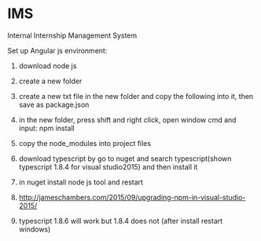# IMS
Internal Internship Management System


Set up Angular js environment:

1. download node js

2. create a new folder

3. create a new txt file in the new folder and copy the following into it, then save as package.json

4. in the new folder, press shift and right click, open window cmd and input: npm install

5. copy the node_modules into project files

6. download typescript by go to nuget and search typescript(shown typescript 1.8.4 for visual studio2015) and then install it

7. in nuget install node js tool and restart
	
8. http://jameschambers.com/2015/09/upgrading-npm-in-visual-studio-2015/

9. typescript 1.8.6 will work but 1.8.4 does not (after install restart windows)
